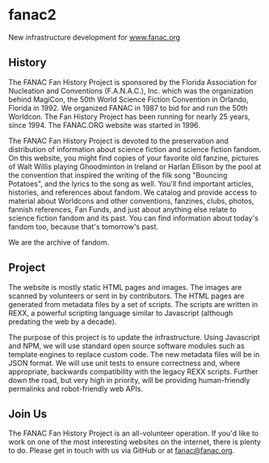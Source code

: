 # fanac2
New infrastructure development for www.fanac.org

## History
The FANAC Fan History Project is sponsored by the Florida Association for Nucleation and Conventions (F.A.N.A.C.), Inc. which was the organization behind MagiCon, the 50th World Science Fiction Convention in Orlando, Florida in 1992. We organized FANAC in 1987 to bid for and run the 50th Worldcon. The Fan History Project has been running for nearly 25 years, since 1994. The FANAC.ORG website was started in 1996.

The FANAC Fan History Project is devoted to the preservation and distribution of information about science fiction and science fiction fandom. On this website, you might find copies of your favorite old fanzine, pictures of Walt Willis playing Ghoodminton in Ireland or Harlan Ellison by the pool at the convention that inspired the writing of the filk song "Bouncing Potatoes", and the lyrics to the song as well. You'll find important articles, histories, and references about fandom. We catalog and provide access to material about Worldcons and other conventions, fanzines, clubs, photos, fannish references, Fan Funds, and just about anything else relate to science fiction fandom and its past. You can find information about today's fandom too, because that's tomorrow's past.

We are the archive of fandom.

## Project
The website is mostly static HTML pages and images. The images are scanned by volunteers or sent in by contributors. The HTML pages are generated from metadata files by a set of scripts. The scripts are written in REXX, a powerful scripting language similar to Javascript (although predating the web by a decade). 

The purpose of this project is to update the infrastructure. Using Javascript and NPM, we will use standard open source software modules such as template engines to replace custom code. The new metadata files will be in JSON format. We will use unit tests to ensure correctness and, where appropriate, backwards compatibility with the legacy REXX scripts. Further down the road, but very high in priority, will be providing human-friendly permalinks and robot-friendly web APIs. 

## Join Us
The FANAC Fan History Project is an all-volunteer operation. If you'd like to work on one of the most interesting websites on the internet, there is plenty to do. Please get in touch with us via GitHub or at [fanac@fanac.org](mailto:fanac@fanac.org). 
